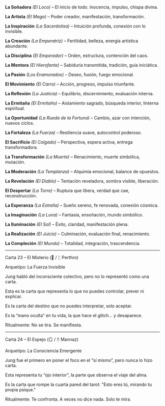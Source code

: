 **La Soñadora** *(El Loco)* – El inicio de todo. Inocencia, impulso, chispa divina.

**La Artista** *(El Mago)* – Poder creador, manifestación, transformación.

**La Inspiración** *(La Sacerdotisa)* – Intuición profunda, conexión con lo invisible.

**La Creación** *(La Emperatriz)* – Fertilidad, belleza, energía artística abundante.

**La Disciplina** *(El Emperador)* – Orden, estructura, contención del caos.

**La Mentora** *(El Hierofante)* – Sabiduría transmitida, tradición, guía iniciática.

**La Pasión** *(Los Enamorados)* – Deseo, fusión, fuego emocional.

**El Movimiento** *(El Carro)* – Acción, progreso, impulso triunfante.

**La Reflexión** *(La Justicia)* – Equilibrio, discernimiento, evaluación interna.

**La Ermitaña** *(El Ermitaño)* – Aislamiento sagrado, búsqueda interior, linterna espiritual.

**La Oportunidad** *(La Rueda de la Fortuna)* – Cambio, azar con intención, nuevos ciclos.

**La Fortaleza** *(La Fuerza)* – Resiliencia suave, autocontrol poderoso.

**El Sacrificio** *(El Colgado)* – Perspectiva, espera activa, entrega transformadora.

**La Transformación** *(La Muerte)* – Renacimiento, muerte simbólica, mutación.

**La Moderación** *(La Templanza)* – Alquimia emocional, balance de opuestos.

**La Revelación** *(El Diablo)* – Tentación reveladora, sombra visible, liberación.

**El Despertar** *(La Torre)* – Ruptura que libera, verdad que cae, reconstrucción.

**La Esperanza** *(La Estrella)* – Sueño sereno, fe renovada, conexión cósmica.

**La Imaginación** *(La Luna)* – Fantasía, ensoñación, mundo simbólico.

**La Iluminación** *(El Sol)* – Éxito, claridad, manifestación plena.

**La Realización** *(El Juicio)* – Culminación, evaluación final, renacimiento.

**La Compleción** *(El Mundo)* – Totalidad, integración, trascendencia.


---

Carta 23 – El Misterio (🎲 / ᛈ Perthro)

Arquetipo: La Fuerza Invisible

Jung habló del inconsciente colectivo, pero no lo representó como una carta.

Esta es la carta que representa lo que no puedes controlar, prever ni explicar.

Es la carta del destino que no puedes interpretar, solo aceptar.

Es la “mano oculta” en tu vida, la que hace el glitch... y desaparece.


Ritualmente: No se tira. Se manifiesta.


---

Carta 24 – El Espejo (🪞 / ᛗ Mannaz)

Arquetipo: La Consciencia Emergente

Jung fue el primero en poner el foco en el “sí mismo”, pero nunca lo hizo carta.

Esta representa tu “ojo interior”, la parte que observa el viaje del alma.

Es la carta que rompe la cuarta pared del tarot:
"Esto eres tú, mirando tu propia psique."


Ritualmente: Te confronta. A veces no dice nada. Solo te mira.
